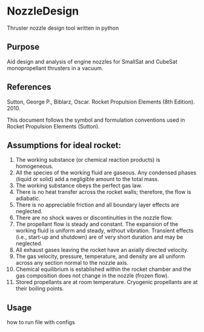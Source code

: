 # NozzleDesign
Thruster nozzle design tool written in python

## Purpose
Aid design and analysis of engine nozzles for SmallSat and CubeSat monopropellant thrusters in a vacuum.

## References 
Sutton, George P., Biblarz, Oscar. Rocket Propulsion Elements (8th Edition). 2010.

This document follows the symbol and formulation conventions used in 
Rocket Propulsion Elements (Sutton).

## Assumptions for ideal rocket:
1.    The working substance (or chemical reaction products) is homogeneous.
2.    All the species of the working fluid are gaseous. Any condensed phases (liquid or solid) add a negligible amount to the total mass.
3.    The working substance obeys the perfect gas law.
4.    There is no heat transfer across the rocket walls; therefore, the flow is adiabatic.
5.    There is no appreciable friction and all boundary layer effects are neglected.
6.    There are no shock waves or discontinuities in the nozzle flow.
7.    The propellant flow is steady and constant. The expansion of the working fluid is uniform and steady, without vibration. Transient effects (i.e., start-up and shutdown) are of very short duration and may be neglected.
8.    All exhaust gases leaving the rocket have an axially directed velocity.
9.    The gas velocity, pressure, temperature, and density are all uniform across any section normal to the nozzle axis.
10.   Chemical equilibrium is established within the rocket chamber and the gas composition does not change in the nozzle (frozen flow).
11.   Stored propellants are at room temperature. Cryogenic propellants are at their boiling points.

## Usage
how to run file with configs
